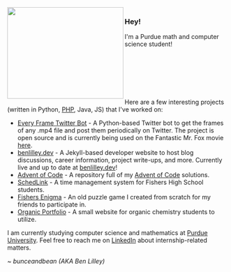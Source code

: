 <img align="left" src="https://benlilley.neocities.org/fmf.gif" width = "266" height = "210">

### Hey!

I'm a Purdue math and computer science student!
<br>
<br>
<br>
<br>
<br>
<br>
<br>

Here are a few interesting projects (written in Python, [PHP](https://www.youtube.com/watch?v=qvXKmffeMkU), Java, JS) that I've worked on:

- [Every Frame Twitter Bot](https://github.com/bunceandbean/every-frame-twitter-bot) - A Python-based Twitter bot to get the frames of any .mp4 file and post them periodically on Twitter. The project is open source and is currently being used on the Fantastic Mr. Fox movie [here](https://twitter.com/MrFoxFrames).
- [benlilley.dev](https://github.com/bunceandbean/bunceandbean.github.io) - A Jekyll-based developer website to host blog discussions, career information, project write-ups, and more. Currently live and up to date at [benlilley.dev](https://benlilley.dev)!
- [Advent of Code](https://github.com/bunceandbean/advent-of-code) - A repository full of my [Advent of Code](https://adventofcode.com) solutions.
- [SchedLink](https://schedlink.com/) - A time management system for Fishers High School students.
- [Fishers Enigma](https://github.com/bunceandbean/FishersEnigma) - An old puzzle game I created from scratch for my friends to participate in.
- [Organic Portfolio](https://github.com/bunceandbean/organic-portfolio) - A small website for organic chemistry students to utilize.

I am currently studying computer science and mathematics at [Purdue University](https://purdue.edu/).
 Feel free to reach me on [LinkedIn](https://www.linkedin.com/in/ben-lilley-) about internship-related matters.

~ _bunceandbean (AKA Ben Lilley)_
